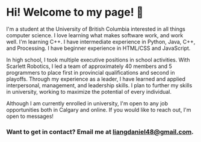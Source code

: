 # Hi! Welcome to my page! 👋

I'm a student at the University of British Columbia interested in all things computer science. I love learning what makes software work, and work well. I'm learning C++. I have intermediate experience in Python, Java, C++, and Processing. I have beginner experience in HTML/CSS and JavaScript.

In high school, I took multiple executive positions in school activities. With Scarlett Robotics, I led a team of approximately 40 members and 5 programmers to place first in provincial qualifications and second in playoffs. Through my experience as a leader, I have learned and applied interpersonal, management, and leadership skills. I plan to further my skills in university, working to maximize the potential of every individual.

Although I am currently enrolled in university, I'm open to any job opportunities both in Calgary and online. If you would like to reach out, I'm open to messages!

### Want to get in contact? Email me at liangdaniel48@gmail.com.

<!---
someone2060/someone2060 is a ✨ special ✨ repository because its `README.md` (this file) appears on your GitHub profile.
You can click the Preview link to take a look at your changes.
--->
